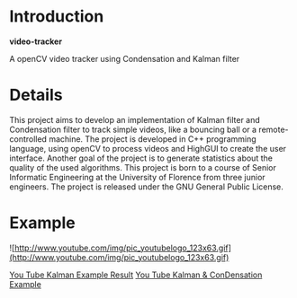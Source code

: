 # Introduction #

**video-tracker**

A openCV video tracker using Condensation and Kalman filter

# Details #
This project aims to develop an implementation of Kalman filter and Condensation filter to track simple videos, like a bouncing ball or a remote-controlled machine. The project is developed in C++ programming language, using openCV to process videos and HighGUI to create the user interface. Another goal of the project is to generate statistics about the quality of the used algorithms. This project is born to a course of Senior Informatic Engineering at the University of Florence from three junior engineers. The project is released under the GNU General Public License.

# Example #


![http://www.youtube.com/img/pic_youtubelogo_123x63.gif](http://www.youtube.com/img/pic_youtubelogo_123x63.gif)

[You Tube Kalman Example Result](http://www.youtube.com/watch?v=U1L0X4cts8o)
[You Tube Kalman & ConDensation Example](http://www.youtube.com/watch?v=iAhwCFLnRWc)